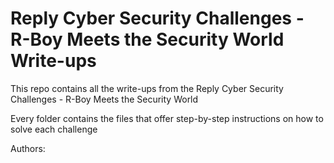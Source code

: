 # Reply Cyber Security Challenges - R-Boy Meets the Security World Write-ups

This repo contains all the write-ups from the Reply Cyber Security Challenges - R-Boy Meets the Security World

Every folder contains the files that offer step-by-step instructions on how to solve each challenge

Authors:

